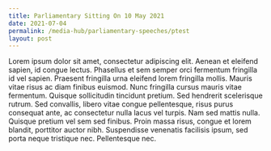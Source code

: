 ```yaml
---
title: Parliamentary Sitting On 10 May 2021
date: 2021-07-04
permalink: /media-hub/parliamentary-speeches/ptest
layout: post
---
```

Lorem ipsum dolor sit amet, consectetur adipiscing elit. Aenean et eleifend sapien, id congue lectus. Phasellus et sem semper orci fermentum fringilla id vel sapien. Praesent fringilla urna eleifend lorem fringilla mollis. Mauris vitae risus ac diam finibus euismod. Nunc fringilla cursus mauris vitae fermentum. Quisque sollicitudin tincidunt pretium. Sed hendrerit scelerisque rutrum. Sed convallis, libero vitae congue pellentesque, risus purus consequat ante, ac consectetur nulla lacus vel turpis. Nam sed mattis nulla. Quisque pretium vel sem sed finibus. Proin massa risus, congue et lorem blandit, porttitor auctor nibh. Suspendisse venenatis facilisis ipsum, sed porta neque tristique nec. Pellentesque nec.